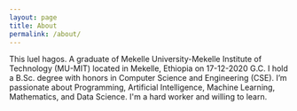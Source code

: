 ```yaml
---
layout: page
title: About
permalink: /about/
---
```

This luel hagos. A graduate of Mekelle University-Mekelle Institute of Technology (MU-MIT) located in Mekelle, Ethiopia on 17-12-2020 G.C. I hold a B.Sc. degree with honors in Computer Science and Engineering (CSE). I’m passionate about Programming, Artificial Intelligence, Machine Learning, Mathematics, and Data Science. I'm a hard worker and willing to learn.
